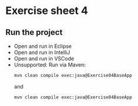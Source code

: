 # Exercise sheet 4

## Run the project
- Open and run in Eclipse
- Open and run in IntelliJ
- Open and run in VSCode
- Unsupported: Run via Maven:
  ```sh
  mvn clean compile exec:java@Exercise04BaseApp
  ```
  and
  ```sh
  mvn clean compile exec:java@Exercise04BaseApp
  ```
